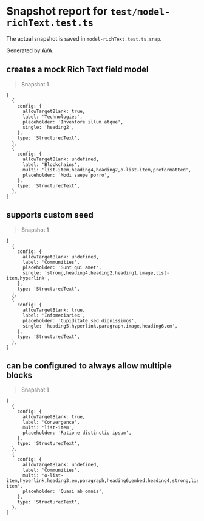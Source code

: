 # Snapshot report for `test/model-richText.test.ts`

The actual snapshot is saved in `model-richText.test.ts.snap`.

Generated by [AVA](https://avajs.dev).

## creates a mock Rich Text field model

> Snapshot 1

    [
      {
        config: {
          allowTargetBlank: true,
          label: 'Technologies',
          placeholder: 'Inventore illum atque',
          single: 'heading2',
        },
        type: 'StructuredText',
      },
      {
        config: {
          allowTargetBlank: undefined,
          label: 'Blockchains',
          multi: 'list-item,heading4,heading2,o-list-item,preformatted',
          placeholder: 'Modi saepe porro',
        },
        type: 'StructuredText',
      },
    ]

## supports custom seed

> Snapshot 1

    [
      {
        config: {
          allowTargetBlank: undefined,
          label: 'Communities',
          placeholder: 'Sunt qui amet',
          single: 'strong,heading4,heading2,heading1,image,list-item,hyperlink',
        },
        type: 'StructuredText',
      },
      {
        config: {
          allowTargetBlank: true,
          label: 'Infomediaries',
          placeholder: 'Cupiditate sed dignissimos',
          single: 'heading5,hyperlink,paragraph,image,heading6,em',
        },
        type: 'StructuredText',
      },
    ]

## can be configured to always allow multiple blocks

> Snapshot 1

    [
      {
        config: {
          allowTargetBlank: true,
          label: 'Convergence',
          multi: 'list-item',
          placeholder: 'Ratione distinctio ipsum',
        },
        type: 'StructuredText',
      },
      {
        config: {
          allowTargetBlank: undefined,
          label: 'Communities',
          multi: 'o-list-item,hyperlink,heading3,em,paragraph,heading6,embed,heading4,strong,list-item',
          placeholder: 'Quasi ab omnis',
        },
        type: 'StructuredText',
      },
    ]
